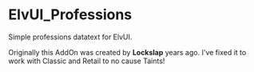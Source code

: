 # ElvUI_Professions
Simple professions datatext for ElvUI.

Originally this AddOn was created by **Lockslap** years ago.
I've fixed it to work with Classic and Retail to no cause Taints!
